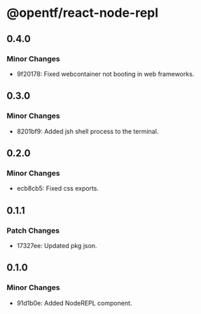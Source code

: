 # @opentf/react-node-repl

## 0.4.0

### Minor Changes

- 9f20178: Fixed webcontainer not booting in web frameworks.

## 0.3.0

### Minor Changes

- 8201bf9: Added jsh shell process to the terminal.

## 0.2.0

### Minor Changes

- ecb8cb5: Fixed css exports.

## 0.1.1

### Patch Changes

- 17327ee: Updated pkg json.

## 0.1.0

### Minor Changes

- 91d1b0e: Added NodeREPL component.
